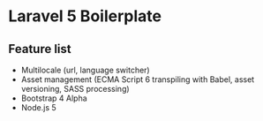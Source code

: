 # Laravel 5 Boilerplate

## Feature list

- Multilocale (url, language switcher)
- Asset management (ECMA Script 6 transpiling with Babel, asset versioning, SASS processing)
- Bootstrap 4 Alpha
- Node.js 5
